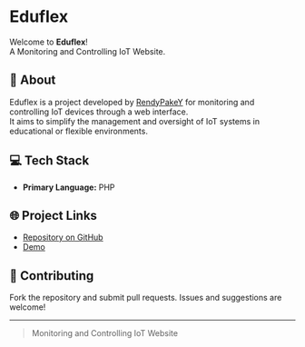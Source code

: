 # Eduflex

Welcome to **Eduflex**!  
A Monitoring and Controlling IoT Website.

## 📝 About
Eduflex is a project developed by [RendyPakeY](https://github.com/RendyPakeY) for monitoring and controlling IoT devices through a web interface.  
It aims to simplify the management and oversight of IoT systems in educational or flexible environments.

## 💻 Tech Stack
- **Primary Language:** PHP

## 🌐 Project Links
- [Repository on GitHub](https://github.com/RendyPakeY/Eduflex)
- [Demo](https://RendyPakeY.github.io/Eduflex)

## 🤝 Contributing
Fork the repository and submit pull requests. Issues and suggestions are welcome!

---

> Monitoring and Controlling IoT Website
